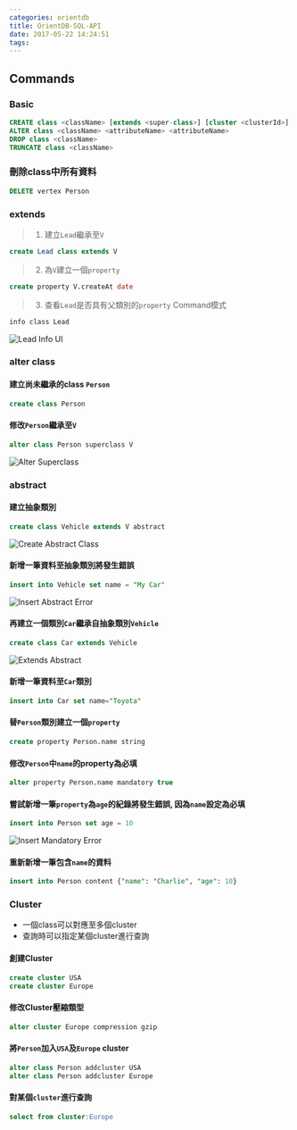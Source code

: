 ```yaml
---
categories: orientdb
title: OrientDB-SQL-API
date: 2017-05-22 14:24:51
tags:
---
```


## Commands

### Basic
```sql
CREATE class <className> [extends <super-class>] [cluster <clusterId>]
ALTER class <className> <attributeName> <attributeName>
DROP class <className>
TRUNCATE class <className>
```

### 刪除class中所有資料
```sql
DELETE vertex Person
```

### extends
>1. 建立`Lead`繼承至`V`
```sql
create Lead class extends V
```
>2. 為`V`建立一個`property`
```sql
create property V.createAt date
```
>3. 查看`Lead`是否具有父類別的`property`
> Command模式
```sh
info class Lead
```
![Lead Info UI](lead_info_ui.gif)


### alter class
#### 建立尚未繼承的class `Person`
```sql
create class Person
```
#### 修改`Person`繼承至`V`
```sql
alter class Person superclass V
```
![Alter Superclass](alter_superclasss.png)

### abstract
#### 建立抽象類別
```sql
create class Vehicle extends V abstract
```
![Create Abstract Class](create_abstract_class.png)

#### 新增一筆資料至抽象類別將發生錯誤
```sql
insert into Vehicle set name = "My Car"
```
![Insert Abstract Error](insert_abstract_error.png)

#### 再建立一個類別`Car`繼承自抽象類別`Vehicle`
```sql
create class Car extends Vehicle
```
![Extends Abstract](extends_abstract.png)

#### 新增一筆資料至`Car`類別
```sql
insert into Car set name="Toyota"
```

#### 替`Person`類別建立一個`property`
```sql
create property Person.name string
```

#### 修改`Person`中`name`的property為必填
```sql
alter property Person.name mandatory true
```

#### 嘗試新增一筆`property`為`age`的紀錄將發生錯誤, 因為`name`設定為必填
```sql
insert into Person set age = 10
```
![Insert Mandatory Error](insert_mandatory_error.png)

#### 重新新增一筆包含`name`的資料
```sql
insert into Person content {"name": "Charlie", "age": 10}
```

### Cluster
- 一個class可以對應至多個cluster
- 查詢時可以指定某個cluster進行查詢

#### 創建Cluster
```sql
create cluster USA
create cluster Europe
```

#### 修改Cluster壓縮類型
```sql
alter cluster Europe compression gzip
```

#### 將`Person`加入`USA`及`Europe` cluster
```sql
alter class Person addcluster USA
alter class Person addcluster Europe
```

#### 對某個`cluster`進行查詢
```sql
select from cluster:Europe
```

